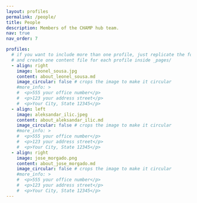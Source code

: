 ```yaml
---
layout: profiles
permalink: /people/
title: People
description: Members of the CHAMP hub team.
nav: true
nav_order: 7

profiles:
  # if you want to include more than one profile, just replicate the following block
  # and create one content file for each profile inside _pages/
  - align: right
    image: leonel_sousa.jpg
    content: about_leonel_sousa.md
    image_circular: false # crops the image to make it circular
    #more_info: >
    #  <p>555 your office number</p>
    #  <p>123 your address street</p>
    #  <p>Your City, State 12345</p>
  - align: left
    image: aleksandar_ilic.jpeg
    content: about_aleksandar_ilic.md
    image_circular: false # crops the image to make it circular
    #more_info: >
    #  <p>555 your office number</p>
    #  <p>123 your address street</p>
    #  <p>Your City, State 12345</p>
  - align: right
    image: jose_morgado.png
    content: about_jose_morgado.md
    image_circular: false # crops the image to make it circular
    #more_info: >
    #  <p>555 your office number</p>
    #  <p>123 your address street</p>
    #  <p>Your City, State 12345</p>
---
```

